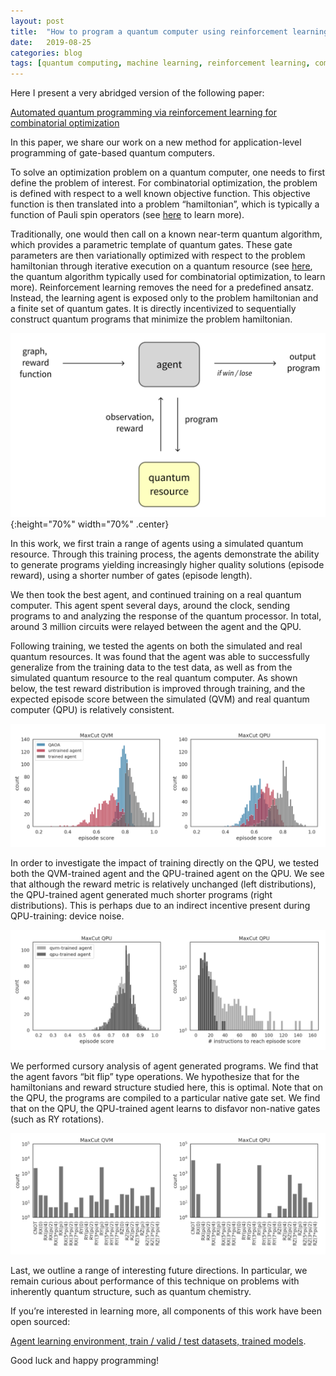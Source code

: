 ```yaml
---
layout: post
title:  "How to program a quantum computer using reinforcement learning"
date:   2019-08-25
categories: blog
tags: [quantum computing, machine learning, reinforcement learning, combinatorial optimization]
---
```



Here I present a very abridged version of the following paper:

[Automated quantum programming via reinforcement learning for combinatorial optimization](https://arxiv.org/abs/1908.08054)

In this paper, we share our work on a new method for application-level programming of gate-based quantum computers.

To solve an optimization problem on a quantum computer, one needs to first define the problem of interest. For combinatorial optimization, the problem is defined with respect to a well known objective function. This objective function is then translated into a problem “hamiltonian”, which is typically a function of Pauli spin operators (see [here](https://arxiv.org/abs/1804.09130) to learn more). 

Traditionally, one would then call on a known near-term quantum algorithm, which provides a parametric template of quantum gates. These gate parameters are then variationally optimized with respect to the problem hamiltonian through iterative execution on a quantum resource (see [here](https://arxiv.org/abs/1411.4028), the quantum algorithm typically used for combinatorial optimization, to learn more). Reinforcement learning removes the need for a predefined ansatz. Instead, the learning agent is exposed only to the problem hamiltonian and a finite set of quantum gates. It is directly incentivized to sequentially construct quantum programs that minimize the problem hamiltonian.

![agent](/assets/io.png){:height="70%" width="70%" .center}

In this work, we first train a range of agents using a simulated quantum resource. Through this training process, the agents demonstrate the ability to generate programs yielding increasingly higher quality solutions (episode reward), using a shorter number of gates (episode length).

We then took the best agent, and continued training on a real quantum computer. This agent spent several days, around the clock, sending programs to and analyzing the response of the quantum processor. In total, around 3 million circuits were relayed between the agent and the QPU.

Following training, we tested the agents on both the simulated and real quantum resources. It was found that the agent was able to successfully generalize from the training data to the test data, as well as from the simulated quantum resource to the real quantum computer. As shown below, the test reward distribution is improved through training, and the expected episode score between the simulated (QVM) and real quantum computer (QPU) is relatively consistent. 

![test-rewards](/assets/test-rewards.png)

In order to investigate the impact of training directly on the QPU, we tested both the QVM-trained agent and the QPU-trained agent on the QPU. We see that although the reward metric is relatively unchanged (left distributions), the QPU-trained agent generated much shorter programs (right distributions). This is perhaps due to an indirect incentive present during QPU-training: device noise.

![qpu-training](/assets/qpu-training.png)

We performed cursory analysis of agent generated programs. We find that the agent favors “bit flip” type operations. We hypothesize that for the hamiltonians and reward structure studied here, this is optimal. Note that on the QPU, the programs are compiled to a particular native gate set. We find that on the QPU, the QPU-trained agent learns to disfavor non-native gates (such as RY rotations).

![action-stats](/assets/action-stats.png)

Last, we outline a range of interesting future directions. In particular, we remain curious about performance of this technique on problems with inherently quantum structure, such as quantum chemistry.

If you’re interested in learning more, all components of this work have been open sourced:

[Agent learning environment, train / valid / test datasets, trained models](https://github.com/kmckiern/gym-forest).

Good luck and happy programming!
